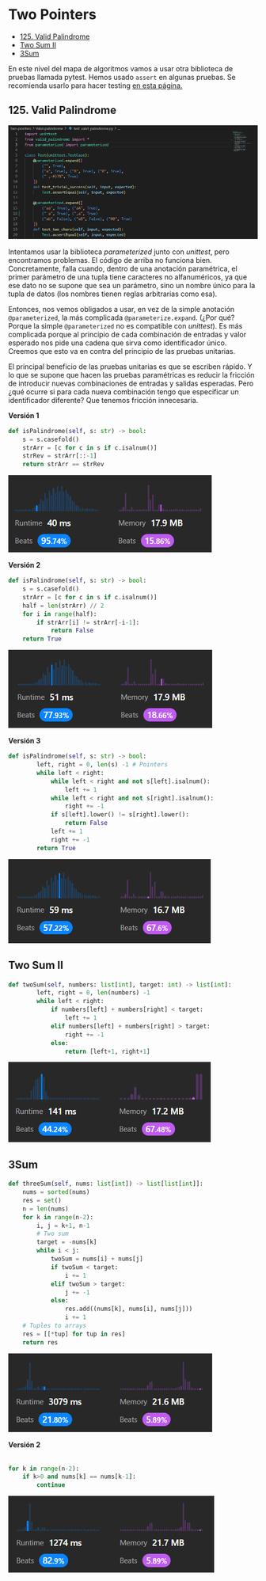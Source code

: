 # Two Pointers <!-- omit in toc -->

- [125. Valid Palindrome](#125-valid-palindrome)
- [Two Sum II](#two-sum-ii)
- [3Sum](#3sum)

En este nivel del mapa de algoritmos vamos a usar otra biblioteca de pruebas llamada pytest. Hemos usado `assert` en algunas pruebas. Se recomienda usarlo para hacer testing [en esta página.](https://realpython.com/python-assert-statement/#testing-your-code-with-assertions)

## 125. Valid Palindrome

![](sources/2023-05-28-22-27-55.png)

Intentamos usar la biblioteca _parameterized_ junto con _unittest_, pero encontramos problemas. El código de arriba no funciona bien. Concretamente, falla cuando, dentro de una anotación paramétrica, el primer parámetro de una tupla tiene caracteres no alfanuméricos, ya que ese dato no se supone que sea un parámetro, sino un nombre único para la tupla de datos (los nombres tienen reglas arbitrarias como esa).

Entonces, nos vemos obligados a usar, en vez de la simple anotación `@parameterized`, la más complicada `@parameterize.expand`. (¿Por qué? Porque la simple `@parameterized` no es compatible con _unittest_). Es más complicada porque al principio de cada combinación de entradas y valor esperado nos pide una cadena que sirva como identificador único. Creemos que esto va en contra del principio de las pruebas unitarias.

El principal beneficio de las pruebas unitarias es que se escriben rápido. Y lo que se supone que hacen las pruebas paramétricas es reducir la fricción de introducir nuevas combinaciones de entradas y salidas esperadas. Pero ¿qué ocurre si para cada nueva combinación tengo que especificar un identificador diferente? Que tenemos fricción innecesaria.


**Versión 1**

```python
def isPalindrome(self, s: str) -> bool:
    s = s.casefold()
    strArr = [c for c in s if c.isalnum()]
    strRev = strArr[::-1]
    return strArr == strRev
```

![](sources/2023-05-31-19-40-51.png)

**Versión 2**

```python
def isPalindrome(self, s: str) -> bool:
    s = s.casefold()
    strArr = [c for c in s if c.isalnum()]
    half = len(strArr) // 2
    for i in range(half):
        if strArr[i] != strArr[-i-1]:
            return False
    return True
```

![](sources/2023-05-31-19-17-18.png)


**Versión 3**

```python
def isPalindrome(self, s: str) -> bool:
        left, right = 0, len(s) -1 # Pointers
        while left < right:
            while left < right and not s[left].isalnum():
                left += 1
            while left < right and not s[right].isalnum():
                right += -1
            if s[left].lower() != s[right].lower():
                return False            
            left += 1
            right += -1
        return True
```

![](sources/2023-05-31-20-28-24.png)

## Two Sum II

```python
def twoSum(self, numbers: list[int], target: int) -> list[int]:
        left, right = 0, len(numbers) -1
        while left < right:
            if numbers[left] + numbers[right] < target:
                left += 1
            elif numbers[left] + numbers[right] > target:
                right += -1
            else:
                return [left+1, right+1]
```

![](sources/2023-06-04-22-23-55.png)

## 3Sum

```python
def threeSum(self, nums: list[int]) -> list[list[int]]:
    nums = sorted(nums)        
    res = set()
    n = len(nums)
    for k in range(n-2):
        i, j = k+1, n-1
        # Two sum
        target = -nums[k]
        while i < j:
            twoSum = nums[i] + nums[j]
            if twoSum < target:
                i += 1
            elif twoSum > target:
                j += -1
            else:
                res.add((nums[k], nums[i], nums[j]))
                i += 1
    # Tuples to arrays
    res = [[*tup] for tup in res]
    return res
```

![](sources/2023-06-05-16-26-39.png)

**Versión 2**

```python

for k in range(n-2):
    if k>0 and nums[k] == nums[k-1]:
        continue
```

![](sources/2023-06-05-18-54-28.png)